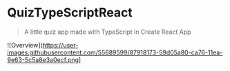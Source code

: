 # QuizTypeScriptReact 
> A little quiz app made with TypeScript in Create React App

![Overview](https://user-images.githubusercontent.com/55689599/87918173-59d05a80-ca76-11ea-9e63-5c5a8e3a0ecf.png]

